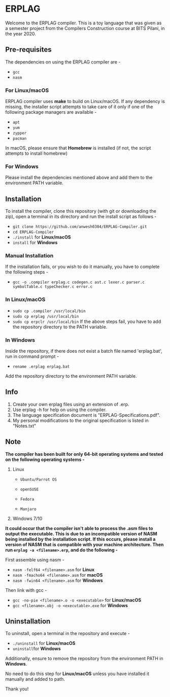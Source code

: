 # ERPLAG

Welcome to the ERPLAG compiler. This is a toy language that was given as a semester project from the Compilers Construction course at BITS Pilani, in the year 2020. 

## Pre-requisites

The dependencies on using the ERPLAG compiler are -
   - `gcc`
   - `nasm`
### For Linux/macOS

ERPLAG compiler uses **make** to build on Linux/macOS. If any dependency is missing, the installer script attempts to take care of it only if one of the following package managers are available -

   - `apt`
   - `yum`
   - `zypper`
   - `pacman`

In macOS, please ensure that **Homebrew** is installed (if not, the script attempts to install homebrew)

### For Windows
Please install the dependencies mentioned above and add them to the environment PATH variable.

## Installation
To install the compiler, clone this repository (with git or downloading the zip), open a terminal in its directory and run the install script as follows -
   - `git clone https://github.com/anwesh0304/ERPLAG-Compiler.git`
   - `cd ERPLAG-Compiler`
   - `./install` for **Linux/macOS**
   - `install` for **Windows**

### Manual Installation
If the installation fails, or you wish to do it manually, you have to complete the following steps -
   - `gcc -o .compiler erplag.c codegen.c ast.c lexer.c parser.c symbolTable.c typeChecker.c error.c`
### In Linux/macOS
   - `sudo cp .compiler /usr/local/bin`
   - `sudo cp erplag /usr/local/bin`
   - `sudo cp erpclr /usr/local/bin`
      If the above steps fail, you have to add the repository directory to the PATH variable.
### In Windows
   Inside the repository, if there does not exist a batch file named 'erplag.bat', run in command prompt -
   - `rename .erplag erplag.bat`
   
   Add the repository directory to the environment PATH variable.
   
## Info
   
1. Create your own erplag files using an extension of .erp. 
2. Use erplag -h for help on using the compiler.
3. The language specification document is "ERPLAG-Specifications.pdf".
4. My personal modifications to the original specification is listed in "Notes.txt"

## Note
**The compiler has been built for only 64-bit operating systems and tested on the following operating systems -**
1. Linux

   - `Ubuntu/Parrot OS`
   
   - `openSUSE`
   
   - `Fedora`
   
   - `Manjaro`
   
2. Windows 7/10

**It could occur that the compiler isn't able to process the .asm files to output the executable. This is due to an incompatible version of NASM being installed by the installation script. If this occurs, please install a version of NASM that is compatible with your machine architecture. Then run `erplag -a <filename>.erp`, and do the following -**

First assemble using nasm -
   - `nasm -felf64 <filename>.asm` for **Linux**
   - `nasm -fmacho64 <filename>.asm` for **macOS**
   - `nasm -fwin64 <filename>.asm` for **Windows**
   
Then link with gcc -
   - `gcc -no-pie <filename>.o -o <executable>` for **Linux/macOS**
   - `gcc <filename>.obj -o <executable>.exe` for **Windows**

## Uninstallation
To uninstall, open a terminal in the repository and execute -
   - `./uninstall` for **Linux/macOS**
   - `uninstall`for **Windows**

Additionally, ensure to remove the repository from the environment PATH in **Windows**. 

No need to do this step for **Linux/macOS** unless you have installed it manually and added to path.

Thank you!
